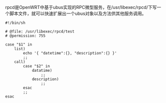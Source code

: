 rpcd是OpenWRT中基于ubus实现的RPC微型服务，在/usr/libexec/rpcd/下写一个脚本文件，就可以快速扩展出一个ubus对象以及方法供其他服务调用。

```shell
#!/bin/sh

# @file: /usr/libexec/rpcd/test
# @permission: 755

case "$1" in 
	list)
		echo '{ "datetime":{}, "description":{} }'
		;;
	call)
		case "$2" in
			datatime)
				;;
			description)
				;;
		esac
		;;
esac
```